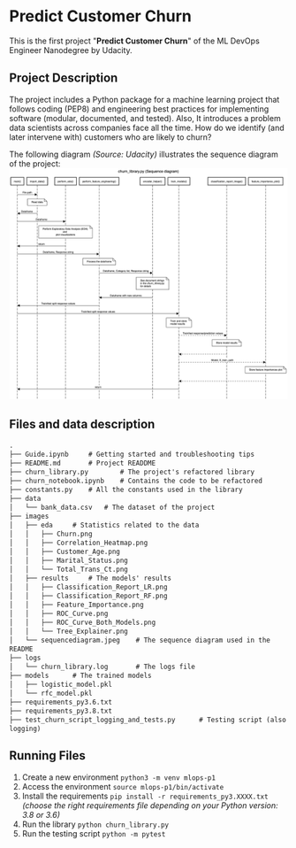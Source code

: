 # Predict Customer Churn

This is the first project "**Predict Customer Churn**" of the ML DevOps Engineer Nanodegree by Udacity.

## Project Description
The project includes a Python package for a machine learning project that follows coding (PEP8) and engineering best practices for implementing software (modular, documented, and tested).
Also, It introduces a problem data scientists across companies face all the time. How do we identify (and later intervene with) customers who are likely to churn?

The following diagram _(Source: Udacity)_ illustrates the sequence diagram of the project:
![image](./images/sequencediagram.jpeg)

## Files and data description
```
.
├── Guide.ipynb     # Getting started and troubleshooting tips
├── README.md       # Project READDME
├── churn_library.py        # The project's refactored library
├── churn_notebook.ipynb    # Contains the code to be refactored
├── constants.py    # All the constants used in the library
├── data
│   └── bank_data.csv   # The dataset of the project
├── images
│   ├── eda     # Statistics related to the data
│   │   ├── Churn.png
│   │   ├── Correlation_Heatmap.png
│   │   ├── Customer_Age.png
│   │   ├── Marital_Status.png
│   │   └── Total_Trans_Ct.png
│   ├── results     # The models' results
│   │   ├── Classification_Report_LR.png
│   │   ├── Classification_Report_RF.png
│   │   ├── Feature_Importance.png
│   │   ├── ROC_Curve.png
│   │   ├── ROC_Curve_Both_Models.png
│   │   └── Tree_Explainer.png
│   └── sequencediagram.jpeg    # The sequence diagram used in the README
├── logs
│   └── churn_library.log       # The logs file
├── models      # The trained models
│   ├── logistic_model.pkl
│   └── rfc_model.pkl
├── requirements_py3.6.txt  
├── requirements_py3.8.txt
├── test_churn_script_logging_and_tests.py      # Testing script (also logging)
```

## Running Files
1. Create a new environment `python3 -m venv mlops-p1`
2. Access the environment `source mlops-p1/bin/activate`
3. Install the requirements `pip install -r requirements_py3.XXXX.txt` _(choose the right requirements file depending on your Python version: 3.8 or 3.6)_
4. Run the library `python churn_library.py`
5. Run the testing script `python -m pytest`



